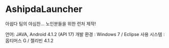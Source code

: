 AshipdaLauncher
===============

아쉽다 팀의 야심찬...
노인분들을 위한 런처 제작!

언어: JAVA, Android 4.1.2 (API 17)
개발 환경 : Windows 7 / Eclipse
사용 시스템 : 옵티머스 G / 젤리빈 4.1.2